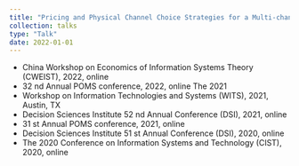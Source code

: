 ```yaml
---
title: "Pricing and Physical Channel Choice Strategies for a Multi-channel Retailer Under Consumer Showrooming and Webrooming Behaviors"
collection: talks
type: "Talk"
date: 2022-01-01
---
```



* China Workshop on Economics of Information Systems Theory (CWEIST), 2022, online
* 32 nd Annual POMS conference, 2022, online The 2021
* Workshop on Information Technologies and Systems (WITS), 2021, Austin, TX
* Decision Sciences Institute 52 nd Annual Conference (DSI), 2021, online
* 31 st Annual POMS conference, 2021, online
* Decision Sciences Institute 51 st Annual Conference (DSI), 2020, online
* The 2020 Conference on Information Systems and Technology (CIST), 2020, online
